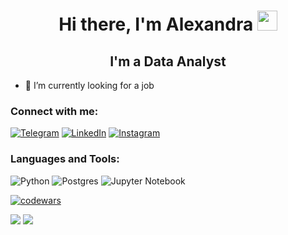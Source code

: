 <h1 align="center">Hi there, I'm Alexandra 
<img src="https://github.com/blackcater/blackcater/raw/main/images/Hi.gif" height="32"/></h1>
<h2 align="center">I'm a Data Analyst</h2>

- 🔭 I’m currently looking for a job

### Connect with me:
[![Telegram](https://img.shields.io/badge/Telegram-2CA5E0?style=for-the-badge&logo=telegram&logoColor=white)](https://t.me/aadrobysheva)
[![LinkedIn](https://img.shields.io/badge/linkedin-%230077B5.svg?style=for-the-badge&logo=linkedin&logoColor=white)](https://www.linkedin.com/in/alexandra-drobysheva/)
[![Instagram](https://img.shields.io/badge/Instagram-%23E4405F.svg?style=for-the-badge&logo=Instagram&logoColor=white)](https://www.instagram.com/s__dr/)

### Languages and Tools:
![Python](https://img.shields.io/badge/python-3670A0?style=for-the-badge&logo=python&logoColor=ffdd54)
![Postgres](https://img.shields.io/badge/postgres-%23316192.svg?style=for-the-badge&logo=postgresql&logoColor=white)
![Jupyter Notebook](https://img.shields.io/badge/jupyter-%23FA0F00.svg?style=for-the-badge&logo=jupyter&logoColor=white)

  
[![codewars](https://www.codewars.com/users/AlexaDr/badges/micro)](https://www.codewars.com/users/AlexaDr)


![](https://github-profile-summary-cards.vercel.app/api/cards/stats?username=adrobysheva&theme=solarized_dark)
![](https://github-profile-summary-cards.vercel.app/api/cards/repos-per-language?username=adrobysheva&theme=solarized_dark)

<!--
**adrobysheva/adrobysheva** is a ✨ _special_ ✨ repository because its `README.md` (this file) appears on your GitHub profile.

Here are some ideas to get you started:

- 🔭 I’m currently working on ...
- 🌱 I’m currently learning ...
- 👯 I’m looking to collaborate on ...
- 🤔 I’m looking for help with ...
- 💬 Ask me about ...
- 📫 How to reach me: ...
- 😄 Pronouns: ...
- ⚡ Fun fact: ...
-->
